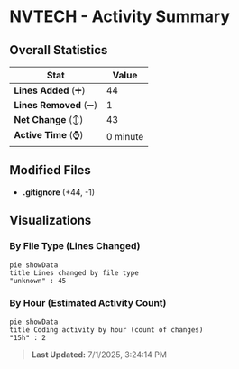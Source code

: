 # NVTECH - Activity Summary 

## Overall Statistics

| Stat                   | Value                                                             |
| ---------------------- | ----------------------------------------------------------------- |
| **Lines Added** (➕)   | 44                                          |
| **Lines Removed** (➖) | 1                                        |
| **Net Change** (↕)    | 43                |
| **Active Time** (⌚)   | 0 minute |


## Modified Files
- **.gitignore** (+44, -1)

## Visualizations

### By File Type (Lines Changed)

```mermaid
pie showData
title Lines changed by file type
"unknown" : 45
```

### By Hour (Estimated Activity Count)

```mermaid
pie showData
title Coding activity by hour (count of changes)
"15h" : 2
```


> **Last Updated:** 7/1/2025, 3:24:14 PM